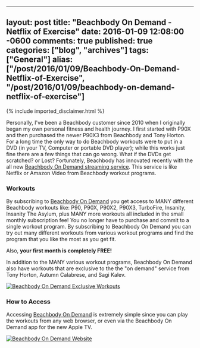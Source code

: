  ---
  layout: post
  title: "Beachbody On Demand - Netflix of Exercise"
  date: 2016-01-09 12:08:00 -0600
  comments: true
  published: true
  categories: ["blog", "archives"]
  tags: ["General"]
  alias: ["/post/2016/01/09/Beachbody-On-Demand-Netflix-of-Exercise", "/post/2016/01/09/beachbody-on-demand-netflix-of-exercise"]
  ---
<!-- more -->
{% include imported_disclaimer.html %}
<p><a href="https://www.teambeachbody.com/tbbsignup/-/tbbsignup/club?referringRepId=322348" target="_blank"><img style="float: right;" src="/image.axd?picture=%2f2016%2f01%2fstream-free-beachbody-workouts.png" alt="" /></a></p>
<p>Personally, I've been a Beachbody customer since 2010 when I originally began my own personal fitness and health journey. I first started with P90X and then purchased the newer P90X3 from Beachbody and Tony Horton. For a long time the only way to do Beachbody workouts were to put in a DVD (in your TV, Computer or portable DVD player); while this works just fine there are a few things that can go wrong. What if the DVDs get scratched? or Lost? Fortunately, Beachbody has innovated recently with the all new <a href="https://www.teambeachbody.com/tbbsignup/-/tbbsignup/club?referringRepId=322348" target="_blank">Beachbody On Demand streaming service</a>. This service is like Netflix or Amazon Video from Beachbody workout programs.</p>
<h3>Workouts</h3>
<p>By subscribing to <a href="https://www.teambeachbody.com/tbbsignup/-/tbbsignup/club?referringRepId=322348" target="_blank">Beachbody On Demand</a> you get access to MANY different Beachbody workouts like: P90, P90X, P90X2, P90X3, TurboFire, Insanity, Insanity The Asylum, plus MANY more workouts all included in the small monthly subscription fee! You no longer have to purchase and commit to a single workout program. By subscribing to Beachbody On Demand you can try out many different workouts from various workout programs and find the program that you like the most as you get fit.</p>
<p>Also, <strong>your first month is completely FREE!</strong></p>
<p>In addition to the MANY various workout programs, Beachbody On Demand also have workouts that are exclusive to the the "on demand" service from Tony Horton, Autumn Calabrese, and Sagi Kalev.</p>
<p><a href="https://www.teambeachbody.com/tbbsignup/-/tbbsignup/club?referringRepId=322348" target="_blank"><img src="/image.axd?picture=%2f2016%2f01%2fBOD_Exclusive_Workouts.png" alt="Beachbody On Demand Exclusive Workouts" /></a></p>
<h3>How to Access</h3>
<p>Accessing <a href="https://www.teambeachbody.com/tbbsignup/-/tbbsignup/club?referringRepId=322348" target="_blank">Beachbody On Demand</a> is extremely simple since you can play the workouts from any web browser, or even via the Beachbody On Demand app for the new Apple TV.</p>
<p><a href="https://www.teambeachbody.com/tbbsignup/-/tbbsignup/club?referringRepId=322348" target="_blank"><img src="/image.axd?picture=%2f2016%2f01%2fBOD_Website.png" alt="Beachbody On Demand Website" /></a></p>
